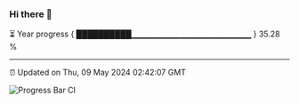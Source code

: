 ### Hi there 👋

⏳ Year progress { ██████████▁▁▁▁▁▁▁▁▁▁▁▁▁▁▁▁▁▁▁▁ } 35.28 %

---

⏰ Updated on Thu, 09 May 2024 02:42:07 GMT

![Progress Bar CI](https://github.com/IshwaranRudhara/GIT-ACTION/workflows/Progress%20Bar%20CI/badge.svg)
